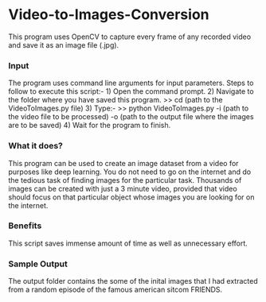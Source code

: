 # Video-to-Images-Conversion
This program uses OpenCV to capture every frame of any recorded video and save it as an image file (.jpg). 

### Input
The program uses command line arguments for input parameters. Steps to follow to execute this script:-
    1) Open the command prompt.
    2) Navigate to the folder where you have saved this program.
    >> cd (path to the VideoToImages.py file)
    3) Type:-
    >> python VideoToImages.py -i (path to the video file to be processed) -o (path to the output file where the images are to be saved)
    4) Wait for the program to finish.

### What it does?
This program can be used to create an image dataset from a video for purposes like deep learning. You do not need to go on the internet and do the tedious task of finding images for the particular task. Thousands of images can be created with just a 3 minute video, provided that video should focus on that particular object whose images you are looking for on the internet.

### Benefits
This script saves immense amount of time as well as unnecessary effort.

### Sample Output
The output folder contains the some of the inital images that I had extracted from a random episode of the famous american sitcom FRIENDS.
